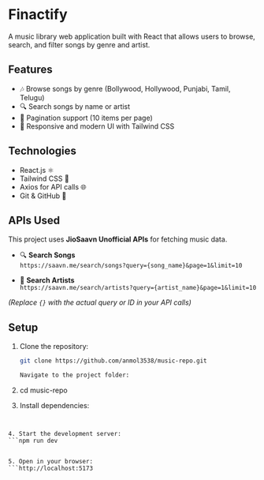 # Finactify

A music library web application built with React that allows users to browse, search, and filter songs by genre and artist.

## Features

- 🎶 Browse songs by genre (Bollywood, Hollywood, Punjabi, Tamil, Telugu)
- 🔍 Search songs by name or artist
- 📑 Pagination support (10 items per page)
- 📱 Responsive and modern UI with Tailwind CSS

## Technologies

- React.js ⚛️
- Tailwind CSS 🎨
- Axios for API calls 🌐
- Git & GitHub 🔗

## APIs Used

This project uses **JioSaavn Unofficial APIs** for fetching music data.

- 🔍 **Search Songs**  
  `https://saavn.me/search/songs?query={song_name}&page=1&limit=10`

- 🎤 **Search Artists**  
  `https://saavn.me/search/artists?query={artist_name}&page=1&limit=10`

*(Replace `{}` with the actual query or ID in your API calls)*

## Setup

1. Clone the repository:
   ```bash
   git clone https://github.com/anmol3538/music-repo.git

   Navigate to the project folder:

2. cd music-repo


3. Install dependencies:
```npm install


4. Start the development server:
```npm run dev


5. Open in your browser:
```http://localhost:5173

